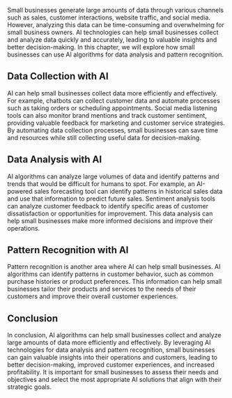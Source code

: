 
Small businesses generate large amounts of data through various channels such as sales, customer interactions, website traffic, and social media. However, analyzing this data can be time-consuming and overwhelming for small business owners. AI technologies can help small businesses collect and analyze data quickly and accurately, leading to valuable insights and better decision-making. In this chapter, we will explore how small businesses can use AI algorithms for data analysis and pattern recognition.

Data Collection with AI
-----------------------

AI can help small businesses collect data more efficiently and effectively. For example, chatbots can collect customer data and automate processes such as taking orders or scheduling appointments. Social media listening tools can also monitor brand mentions and track customer sentiment, providing valuable feedback for marketing and customer service strategies. By automating data collection processes, small businesses can save time and resources while still collecting useful data for decision-making.

Data Analysis with AI
---------------------

AI algorithms can analyze large volumes of data and identify patterns and trends that would be difficult for humans to spot. For example, an AI-powered sales forecasting tool can identify patterns in historical sales data and use that information to predict future sales. Sentiment analysis tools can analyze customer feedback to identify specific areas of customer dissatisfaction or opportunities for improvement. This data analysis can help small businesses make more informed decisions and improve their operations.

Pattern Recognition with AI
---------------------------

Pattern recognition is another area where AI can help small businesses. AI algorithms can identify patterns in customer behavior, such as common purchase histories or product preferences. This information can help small businesses tailor their products and services to the needs of their customers and improve their overall customer experiences.

Conclusion
----------

In conclusion, AI algorithms can help small businesses collect and analyze large amounts of data more efficiently and effectively. By leveraging AI technologies for data analysis and pattern recognition, small businesses can gain valuable insights into their operations and customers, leading to better decision-making, improved customer experiences, and increased profitability. It is important for small businesses to assess their needs and objectives and select the most appropriate AI solutions that align with their strategic goals.

